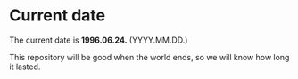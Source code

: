 # Current date

The current date is **1996.06.24.** (YYYY.MM.DD.)

This repository will be good when the world ends, so we will know how long it lasted.